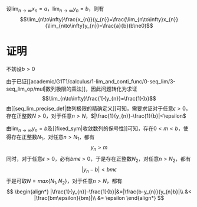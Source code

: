 设$\lim_{n\to\infty}x_{n}=a$，$\lim_{n\to\infty}y_{n}=b$，则有
$$\lim_{n\to\infty}\frac{x_{n}}{y_{n}}=\frac{\lim_{n\to\infty}x_{n}}{\lim_{n\to\infty}y_{n}}=\frac{a}{b}(b\ne0)$$
# 证明
不妨设$b>0$

由于已证[[academic/G1T1/calculus/1-lim_and_conti_func/0-seq_lim/3-seq_lim_op/mul|数列极限的乘法]]，因此问题转化为求证
$$\lim_{n\to\infty}\frac{1}{y_{n}}=\frac{1}{b}$$
由[[seq_lim_precise_def|数列极限的精确定义]]可知，需要求证对于任意$\epsilon>0$，存在正整数$N>0$，对于任意$n>N$，$|\frac{1}{y_{n}}-\frac{1}{b}|<\epsilon$

由$\lim_{n\to\infty}y_{n}=b$及[[fixed_sym|收敛数列的保号性]]可知，存在$0<m<b$，使得存在正整数$N_{1}$，对任意$n>N_{1}$，都有
$$y_{n}>m$$
同时，对于任意$\epsilon>0$，必有$bm\epsilon>0$，于是存在正整数$N_2$，对任意$n>N_{2}$，都有
$$|y_{n}-b|<bm\epsilon$$
于是可取$N=max\{N_{1},N_{2}\}$，对于任意$n>N$，都有
$$
\begin{align*}
|\frac{1}{y_{n}}-\frac{1}{b}|&=|\frac{b-y_{n}}{y_{n}b}|\\
&< |\frac{bm\epsilon}{bm}|\\
&= \epsilon
\end{align*}
$$
